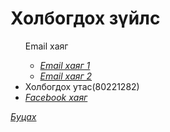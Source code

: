# Холбогдох зүйлс
<html>
<head>
</head>
<body>
    <p>
        <ul>
            <il>Email хаяг
                   <ul type="circle">
                       <li><a href="20B1NUM0089@STUD.NUM.EDU.MN"><em>Email хаяг 1</em></a>
                       <li><a href="bataa.munkhtulga@yahoo.com"><em>Email хаяг 2</em></a>
                   </ul>
            <li>Холбогдох утас(80221282)
            <li><a href="https://www.facebook.com/tuka.tulga.77"><em>Facebook хаяг</em></a>
         </ul>
 <p><a href="https://munkhtulga0826.github.io/"><em>Буцах</em></a></p>                
